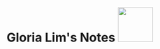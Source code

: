 # Gloria Lim's Notes <img src="https://media.giphy.com/media/TdusyuJAazK2ALs37L/giphy.gif" width="80">
